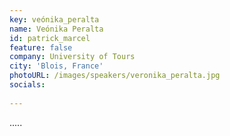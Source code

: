 ```yaml
---
key: veónika_peralta
name: Veónika Peralta
id: patrick_marcel
feature: false
company: University of Tours
city: 'Blois, France'
photoURL: /images/speakers/veronika_peralta.jpg
socials:
 
---
```

.....